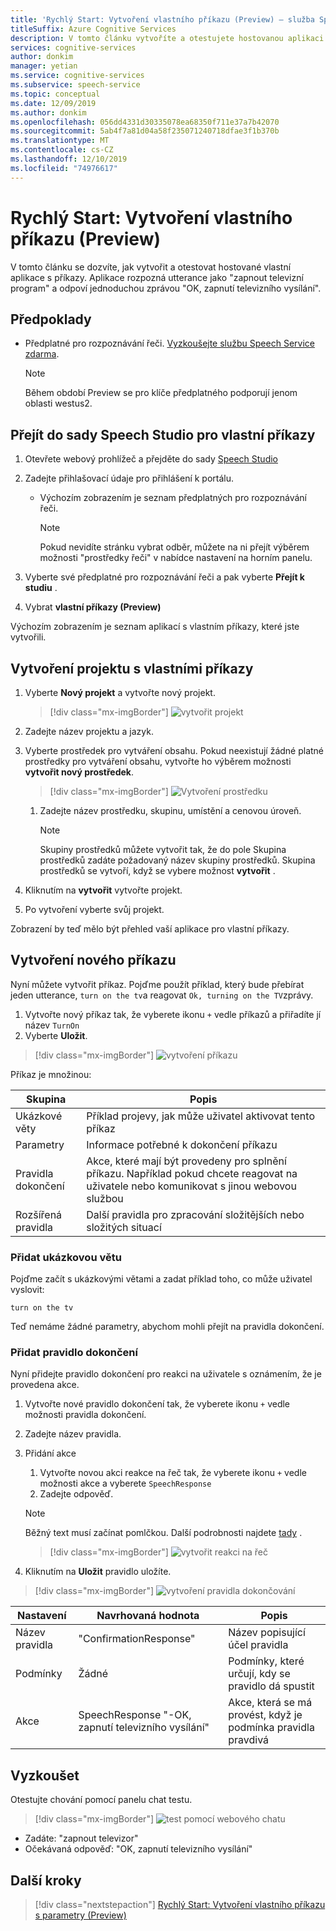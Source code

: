 ```yaml
---
title: 'Rychlý Start: Vytvoření vlastního příkazu (Preview) – služba Speech'
titleSuffix: Azure Cognitive Services
description: V tomto článku vytvoříte a otestujete hostovanou aplikaci s vlastními příkazy.
services: cognitive-services
author: donkim
manager: yetian
ms.service: cognitive-services
ms.subservice: speech-service
ms.topic: conceptual
ms.date: 12/09/2019
ms.author: donkim
ms.openlocfilehash: 056dd4331d30335078ea68350f711e37a7b42070
ms.sourcegitcommit: 5ab4f7a81d04a58f235071240718dfae3f1b370b
ms.translationtype: MT
ms.contentlocale: cs-CZ
ms.lasthandoff: 12/10/2019
ms.locfileid: "74976617"
---
```

# <a name="quickstart-create-a-custom-command-preview"></a>Rychlý Start: Vytvoření vlastního příkazu (Preview)

V tomto článku se dozvíte, jak vytvořit a otestovat hostované vlastní aplikace s příkazy.
Aplikace rozpozná utterance jako "zapnout televizní program" a odpoví jednoduchou zprávou "OK, zapnutí televizního vysílání".

## <a name="prerequisites"></a>Předpoklady

- Předplatné pro rozpoznávání řeči. [Vyzkoušejte službu Speech Service zdarma](~/articles/cognitive-services/speech-service/get-started.md).

  > [!NOTE]
  > Během období Preview se pro klíče předplatného podporují jenom oblasti westus2.

## <a name="go-to-the-speech-studio-for-custom-commands"></a>Přejít do sady Speech Studio pro vlastní příkazy

1. Otevřete webový prohlížeč a přejděte do sady [Speech Studio](https://speech.microsoft.com/)
1. Zadejte přihlašovací údaje pro přihlášení k portálu.

   - Výchozím zobrazením je seznam předplatných pro rozpoznávání řeči.
     > [!NOTE]
     > Pokud nevidíte stránku vybrat odběr, můžete na ni přejít výběrem možnosti "prostředky řeči" v nabídce nastavení na horním panelu.

1. Vyberte své předplatné pro rozpoznávání řeči a pak vyberte **Přejít k studiu** .
1. Vybrat **vlastní příkazy (Preview)**

Výchozím zobrazením je seznam aplikací s vlastním příkazy, které jste vytvořili.

## <a name="create-a-custom-commands-project"></a>Vytvoření projektu s vlastními příkazy

1. Vyberte **Nový projekt** a vytvořte nový projekt.

   > [!div class="mx-imgBorder"]
   > ![vytvořit projekt](media/custom-speech-commands/create-new-project.png)

1. Zadejte název projektu a jazyk.
1. Vyberte prostředek pro vytváření obsahu. Pokud neexistují žádné platné prostředky pro vytváření obsahu, vytvořte ho výběrem možnosti **vytvořit nový prostředek**.

   > [!div class="mx-imgBorder"]
   > ![Vytvoření prostředku](media/custom-speech-commands/create-new-resource.png)

   1. Zadejte název prostředku, skupinu, umístění a cenovou úroveň.

         > [!NOTE]
         > Skupiny prostředků můžete vytvořit tak, že do pole Skupina prostředků zadáte požadovaný název skupiny prostředků. Skupina prostředků se vytvoří, když se vybere možnost **vytvořit** .

1. Kliknutím na **vytvořit** vytvořte projekt.
1. Po vytvoření vyberte svůj projekt.

Zobrazení by teď mělo být přehled vaší aplikace pro vlastní příkazy.

## <a name="create-a-new-command"></a>Vytvoření nového příkazu

Nyní můžete vytvořit příkaz. Pojďme použít příklad, který bude přebírat jeden utterance, `turn on the tv`a reagovat `Ok, turning on the TV`zprávy.

1. Vytvořte nový příkaz tak, že vyberete ikonu `+` vedle příkazů a přiřadíte jí název `TurnOn`
1. Vyberte **Uložit**.

> [!div class="mx-imgBorder"]
> ![vytvoření příkazu](media/custom-speech-commands/create-add-command.png)

Příkaz je množinou:

| Skupina            | Popis                                                                                                                 |
| ---------------- | --------------------------------------------------------------------------------------------------------------------------- |
| Ukázkové věty | Příklad projevy, jak může uživatel aktivovat tento příkaz                                                                 |
| Parametry       | Informace potřebné k dokončení příkazu                                                                                |
| Pravidla dokončení | Akce, které mají být provedeny pro splnění příkazu. Například pokud chcete reagovat na uživatele nebo komunikovat s jinou webovou službou |
| Rozšířená pravidla   | Další pravidla pro zpracování složitějších nebo složitých situací                                                              |

### <a name="add-a-sample-sentence"></a>Přidat ukázkovou větu

Pojďme začít s ukázkovými větami a zadat příklad toho, co může uživatel vyslovit:

```
turn on the tv
```

Teď nemáme žádné parametry, abychom mohli přejít na pravidla dokončení.

### <a name="add-a-completion-rule"></a>Přidat pravidlo dokončení

Nyní přidejte pravidlo dokončení pro reakci na uživatele s oznámením, že je provedena akce.

1. Vytvořte nové pravidlo dokončení tak, že vyberete ikonu `+` vedle možnosti pravidla dokončení.
1. Zadejte název pravidla.
1. Přidání akce
   1. Vytvořte novou akci reakce na řeč tak, že vyberete ikonu `+` vedle možnosti akce a vyberete `SpeechResponse`
   1. Zadejte odpověď.

   > [!NOTE]
   > Běžný text musí začínat pomlčkou. Další podrobnosti najdete [tady](https://aka.ms/sc-lg-format) .

   > [!div class="mx-imgBorder"]
   > ![vytvořit](media/custom-speech-commands/create-speech-response-action.png) reakci na řeč

1. Kliknutím na **Uložit** pravidlo uložíte.

> [!div class="mx-imgBorder"]
> ![vytvoření pravidla dokončování](media/custom-speech-commands/create-basic-completion-response-rule.png)


| Nastavení    | Navrhovaná hodnota                        | Popis                                        |
| ---------- | -------------------------------------- | -------------------------------------------------- |
| Název pravidla  | "ConfirmationResponse"                 | Název popisující účel pravidla          |
| Podmínky | Žádné                                   | Podmínky, které určují, kdy se pravidlo dá spustit    |
| Akce    | SpeechResponse "-OK, zapnutí televizního vysílání" | Akce, která se má provést, když je podmínka pravidla pravdivá |

## <a name="try-it-out"></a>Vyzkoušet

Otestujte chování pomocí panelu chat testu.

> [!div class="mx-imgBorder"]
> ![test pomocí webového chatu](media/custom-speech-commands/create-basic-test-chat.png)

- Zadáte: "zapnout televizor"
- Očekávaná odpověď: "OK, zapnutí televizního vysílání"

## <a name="next-steps"></a>Další kroky

> [!div class="nextstepaction"]
> [Rychlý Start: Vytvoření vlastního příkazu s parametry (Preview)](./quickstart-custom-speech-commands-create-parameters.md)
